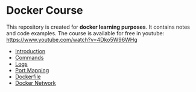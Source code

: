 ﻿# Docker Course
This repository is created for **docker learning purposes**. It contains notes and code examples. The course is available for free in youtube: https://www.youtube.com/watch?v=4Dko5W96WHg

- [Introduction](introduction/README.md)
- [Commands](commands/README.md)
- [Logs](logs/README.md)
- [Port Mapping](port_mapping/README.md)
- [Dockerfile](dockerfile/README.md)
- [Docker Network](network/README.md)
